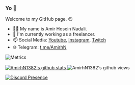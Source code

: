### Yo 👋
Welcome to my GitHub page. 😉
- 👨‍💻 My name is Amir Hosein Nadali.
- 💼 I'm currently working as a freelancer.
- 📫 Social Media: [Youtube](https://www.youtube.com/channel/UCZvz2OrxCpw6Ny7xXB7dUTA), [Instagram](https://instagram.com/_amirhn), [Twitch](https://twitch.com/amirhn82)
- 🌐 Telegram: [t.me/AmirhN](https://t.me/AmirhN)

![Metrics](https://metrics.lecoq.io/amirhn1382?template=classic&activity=1&languages=1&activity.limit=5&activity.days=300&activity.filter=all&activity.visibility=all&activity.timestamps=false&languages.colors=github&languages.threshold=0%25&config.timezone=Asia%2FTehran&config.twemoji=true)


<a href="https://github.com/amirhn1382">
  <img align="center" src="https://github-readme-stats.vercel.app/api?username=AmirhN1382&show_icons=true&theme=cobalt&include_all_commits=true" alt="AmirhN1382's github stats" />
</a>

<img align="center" src="https://gpvc.arturio.dev/amirhn1382" alt="AmirhN1382's github views" />

[![Discord Presence](https://lanyard.cnrad.dev/api/299496958731747329)](https://discord.com/users/299496958731747329)
